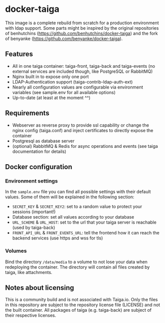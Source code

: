 # docker-taiga

This image is a complete rebuild from scratch for a production environment with ldap support. 
Some parts might be inspired by the original repositories of benhutchins 
(https://github.com/benhutchins/docker-taiga) and the fork of benyanke 
(https://github.com/benyanke/docker-taiga).


## Features

- All in one taiga container: taiga-front, taiga-back and taiga-events (no external services 
are included though, like PostgreSQL or RabbitMQ)
- Nginx built in to expose only one port
- LDAP-Authentication support (taiga-contrib-ldap-auth-ext)
- Nearly all configuration values are configurable via environment variables (see sample.env 
for all available options)
- Up-to-date (at least at the moment ^^)


## Requirements

- Webserver as reverse proxy to provide ssl capability or change the nginx config (taiga.conf)
and inject certificates to directly expose the container
- Postgresql as database server
- (optional) RabbitMQ & Redis for async operations and events (see taiga documentation for details)


## Docker configuration

### Environment settings

In the `sample.env` file you can find all possible settings with their default values.
Some of them will be explained in the following section:

- `SECRET_KEY` & `SECRET_KEY2`: set to a random value to protect your sessions (important!)
- Database section: set all values according to your database
- `URL_SCHEME` & `URL_HOST`: set to the url that your taiga server is reachable (used by taiga-back)
- `FRONT_API_URL` & `FRONT_EVENTS_URL`: tell the frontend how it can reach the backend services (use 
https and wss for tls)

### Volumes

Bind the directory `/data/media` to a volume to not lose your data when redeploying the container.
The directory will contain all files created by taiga, like attachments.


## Notes about licensing

This is a community build and is not associated with Taiga.io. Only the files in this repository 
are subject to the repository license file (LICENSE) and not the built container. All packages of taiga 
(e.g. taiga-back) are subject of their respective licenses.

